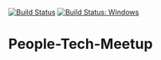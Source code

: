[![Build Status](https://travis-ci.org/snuyanzin/People-Tech-Meetup.svg?branch=master)](https://travis-ci.org/snuyanzin/People-Tech-Meetup)
[![Build Status: Windows](https://ci.appveyor.com/api/projects/status/github/snuyanzin/people-tech-meetup?branch=master&svg=true)](https://ci.appveyor.com/project/snuyanzin/people-tech-meetup)
# People-Tech-Meetup
